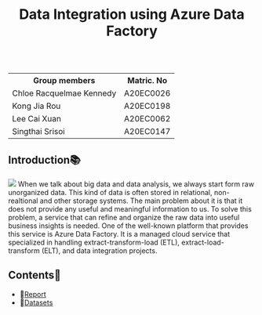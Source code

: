 <h1 align='center'>Data Integration using Azure Data Factory</h1>
<div align='center'>

<br>
<br>
<table>
  <tr>
   <th>Group members</th>
   <th>Matric. No</th>
  </tr>
  <tr>
   <td>Chloe Racquelmae Kennedy</td>
   <td>A20EC0026</td>
  </tr>
  <tr>
   <td>Kong Jia Rou</td>
   <td>A20EC0198</td>
  </tr>
  <tr>
   <td>Lee Cai Xuan</td>
   <td>A20EC0062</td>
  </tr>
  <tr>
   <td>Singthai Srisoi</td>
   <td>A20EC0147</td>
  </tr>
</table>
</div>

## Introduction📚
<img src="https://www.mentromax.com/img/Azure-Data-Factory-Logo.png">
When we talk about big data and data analysis, we always start form raw unorganized data. This kind of data is often stored in relational, non-realtional and other storage systems. The main problem about it is that it does not provide any useful and meaningful information to us. To solve this problem, a service that can refine and organize the raw data into useful business insights is needed. One of the well-known platform that provides this service is Azure Data Factory. It is a managed cloud service that specialized in handling extract-transform-load (ETL), extract-load-transform (ELT), and data integration projects.

## Contents📝
- 📑[Report](https://github.com/drshahizan/special-topic-data-engineering/blob/main/assignment/data-integration/submission/StaticIP/Report.md)
- 📂[Datasets](https://github.com/drshahizan/special-topic-data-engineering/tree/main/assignment/data-integration/submission/StaticIP/Datasets)

